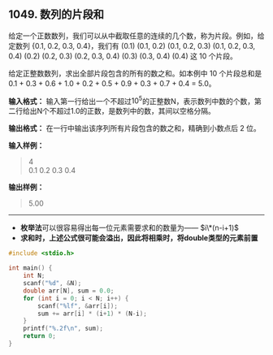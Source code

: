 ﻿## 1049. 数列的片段和
给定一个正数数列，我们可以从中截取任意的连续的几个数，称为片段。例如，给定数列 {0.1, 0.2, 0.3, 0.4}，我们有 (0.1) (0.1, 0.2) (0.1, 0.2, 0.3) (0.1, 0.2, 0.3, 0.4) (0.2) (0.2, 0.3) (0.2, 0.3, 0.4) (0.3) (0.3, 0.4) (0.4) 这 10 个片段。

给定正整数数列，求出全部片段包含的所有的数之和。如本例中 10 个片段总和是 0.1 + 0.3 + 0.6 + 1.0 + 0.2 + 0.5 + 0.9 + 0.3 + 0.7 + 0.4 = 5.0。

**输入格式：**
输入第一行给出一个不超过$10^5$的正整数N，表示数列中数的个数，第二行给出N个不超过1.0的正数，是数列中的数，其间以空格分隔。

**输出格式：**
在一行中输出该序列所有片段包含的数之和，精确到小数点后 2 位。

**输入样例：**
>4  
0.1 0.2 0.3 0.4  

**输出样例：**
>5.00  

---

- **枚举法**可以很容易得出每一位元素需要求和的数量为—— $i\*(n-i+1)$
- **求和时，上述公式很可能会溢出，因此将相乘时，将double类型的元素前置**

```c
#include <stdio.h>

int main() {
    int N;
    scanf("%d", &N);
    double arr[N], sum = 0.0;
    for (int i = 0; i < N; i++) {
    	scanf("%lf", &arr[i]);
    	sum += arr[i] * (i+1) * (N-i);
	}
	printf("%.2f\n", sum);
    return 0;
}
```